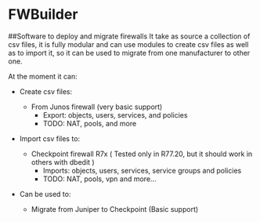 # FWBuilder
##Software to deploy and migrate firewalls
It take as source a collection of csv files, it is fully modular and can use modules to create csv files as well as to import it, so it can be used to migrate from one manufacturer to other one.

At the moment it can:
* Create csv files:
    * From Junos firewall (very basic support)
        * Export: objects, users, services, and policies
        * TODO: NAT, pools, and more
* Import csv files to:
    * Checkpoint firewall R7x ( Tested only in R77.20, but it should work in others with dbedit )
        * Imports: objects, users, services, service groups and policies
        * TODO: NAT, pools, vpn and more...

* Can be used to:
    * Migrate from Juniper to Checkpoint (Basic support)
